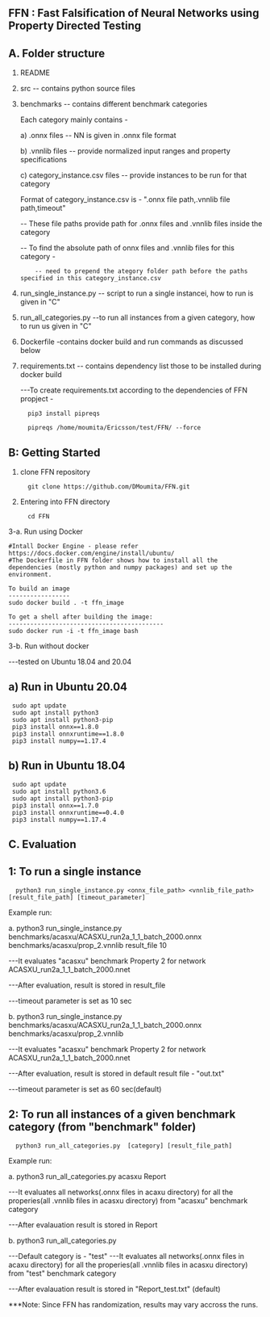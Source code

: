 FFN : Fast Falsification of Neural Networks using Property Directed Testing
----------------------------------------------------------------------------

A. Folder structure
   -------------------

   1. README
   2. src  -- contains python source files
   3. benchmarks -- contains different benchmark categories

      Each category mainly contains - 

      a) .onnx files -- NN is given in .onnx file format

      b) .vnnlib files  -- provide normalized input ranges and property specifications

      c) category_instance.csv files -- provide instances to be run for that category 

      Format of category_instance.csv is  - ".onnx file path,.vnnlib file path,timeout"

      -- These file paths provide path for .onnx files and .vnnlib files inside the category 

      -- To find the absolute path of onnx files and .vnnlib files for this category - 

              -- need to prepend the ategory folder path before the paths specified in this category_instance.csv
        

   4. run_single_instance.py -- script to run a single instancei, how to run is given in "C"
   5. run_all_categories.py --to run all instances from a given category, how to run us given in "C" 
   6. Dockerfile -contains docker build and run commands as discussed below
   7. requirements.txt -- contains dependency list those to be installed during docker build

      ---To create requirements.txt according to the dependencies of FFN propject -
         
            pip3 install pipreqs

            pipreqs /home/moumita/Ericsson/test/FFN/ --force
       
  
   
B: Getting Started
   -------------------------
1. clone FFN repository 

         git clone https://github.com/DMoumita/FFN.git

2. Entering into FFN directory
      
         cd FFN

3-a. Run using Docker 

    #Intall Docker Engine - please refer https://docs.docker.com/engine/install/ubuntu/
    #The Dockerfile in FFN folder shows how to install all the dependencies (mostly python and numpy packages) and set up the environment. 

    To build an image
    -----------------
    sudo docker build . -t ffn_image 

    To get a shell after building the image:
    -------------------------------------------
    sudo docker run -i -t ffn_image bash

3-b. Run without docker 


   ---tested on Ubuntu 18.04 and 20.04
   
   a) Run in Ubuntu 20.04
   --------------------------
     sudo apt update
     sudo apt install python3
     sudo apt install python3-pip
     pip3 install onnx==1.8.0
     pip3 install onnxruntime==1.8.0
     pip3 install numpy==1.17.4

   b) Run in Ubuntu 18.04
   --------------------------
     sudo apt update
     sudo apt install python3.6
     sudo apt install python3-pip
     pip3 install onnx==1.7.0
     pip3 install onnxruntime==0.4.0
     pip3 install numpy==1.17.4

   
C. Evaluation
   ---------------
1: To run a single instance
   ------------------------------
      python3 run_single_instance.py <onnx_file_path> <vnnlib_file_path> [result_file_path] [timeout_parameter]


Example run:

a. python3 run_single_instance.py benchmarks/acasxu/ACASXU_run2a_1_1_batch_2000.onnx benchmarks/acasxu/prop_2.vnnlib result_file 10

 ---It evaluates "acasxu" benchmark Property 2 for network ACASXU_run2a_1_1_batch_2000.nnet
 
 ---After evaluation, result is stored in result_file
 
 ---timeout parameter is set as 10 sec

b. python3 run_single_instance.py benchmarks/acasxu/ACASXU_run2a_1_1_batch_2000.onnx benchmarks/acasxu/prop_2.vnnlib 

 ---It evaluates "acasxu" benchmark Property 2 for network ACASXU_run2a_1_1_batch_2000.nnet
 
 ---After evaluation, result is stored in default result file - "out.txt"
 
 ---timeout parameter is set as 60 sec(default)

2: To run all instances of a given benchmark category (from "benchmark" folder)
   ---------------------------------------------------------------------------
      python3 run_all_categories.py  [category] [result_file_path]

Example run:

a. python3 run_all_categories.py acasxu Report 

 ---It evaluates all networks(.onnx files in acaxu directory) for all the properies(all .vnnlib files in acasxu directory) from "acasxu" benchmark category 
 
 ---After evalauation result is stored in Report

b. python3 run_all_categories.py 

 ---Default category is - "test"
 ---It evaluates all networks(.onnx files in acaxu directory) for all the properies(all .vnnlib files in acasxu directory) from "test" benchmark category 
 
 ---After evalauation result is stored in "Report_test.txt" (default)

***Note: Since FFN has randomization, results may vary accross the runs.
